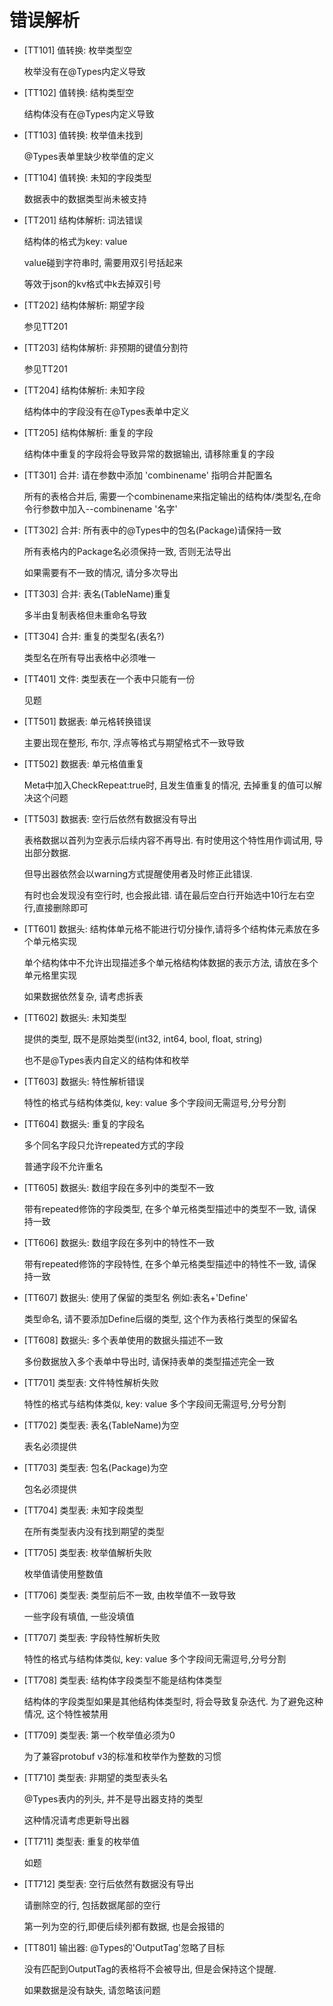 # 错误解析

- [TT101] 值转换: 枚举类型空
	
	枚举没有在@Types内定义导致

- [TT102] 值转换: 结构类型空                                            

	结构体没有在@Types内定义导致


- [TT103] 值转换: 枚举值未找到
	
	@Types表单里缺少枚举值的定义
	
- [TT104] 值转换: 未知的字段类型   
	
	数据表中的数据类型尚未被支持                                       

- [TT201] 结构体解析: 词法错误

	结构体的格式为key: value
	
	value碰到字符串时, 需要用双引号括起来
	
	等效于json的kv格式中k去掉双引号
	
- [TT202] 结构体解析: 期望字段                                           

	参见TT201
	
- [TT203] 结构体解析: 非预期的键值分割符                                      

	参见TT201

- [TT204] 结构体解析: 未知字段                                           

	结构体中的字段没有在@Types表单中定义

- [TT205] 结构体解析: 重复的字段
	
	结构体中重复的字段将会导致异常的数据输出, 请移除重复的字段
                                       
- [TT301] 合并: 请在参数中添加 'combinename' 指明合并配置名                     

	所有的表格合并后, 需要一个combinename来指定输出的结构体/类型名,在命令行参数中加入--combinename '名字'

- [TT302] 合并: 所有表中的@Types中的包名(Package)请保持一致

	所有表格内的Package名必须保持一致, 否则无法导出
	
	如果需要有不一致的情况, 请分多次导出
	
- [TT303] 合并: 表名(TableName)重复                                   

	多半由复制表格但未重命名导致
	
- [TT304] 合并: 重复的类型名(表名?)                                       

	类型名在所有导出表格中必须唯一

- [TT401] 文件: 类型表在一个表中只能有一份                                     

	见题
	
- [TT501] 数据表: 单元格转换错误                                          

	主要出现在整形, 布尔, 浮点等格式与期望格式不一致导致

- [TT502] 数据表: 单元格值重复

	Meta中加入CheckRepeat:true时, 且发生值重复的情况, 去掉重复的值可以解决这个问题
	                                         
- [TT503] 数据表: 空行后依然有数据没有导出                                     

	表格数据以首列为空表示后续内容不再导出. 有时使用这个特性用作调试用, 导出部分数据.
	
	但导出器依然会以warning方式提醒使用者及时修正此错误.
	
	有时也会发现没有空行时, 也会报此错. 请在最后空白行开始选中10行左右空行,直接删除即可

- [TT601] 数据头: 结构体单元格不能进行切分操作,请将多个结构体元素放在多个单元格实现                

	单个结构体中不允许出现描述多个单元格结构体数据的表示方法, 请放在多个单元格里实现
	
	如果数据依然复杂, 请考虑拆表

- [TT602] 数据头: 未知类型

	提供的类型, 既不是原始类型(int32, int64, bool, float, string)
	
	也不是@Types表内自定义的结构体和枚举
	
- [TT603] 数据头: 特性解析错误                                           

	特性的格式与结构体类似, key: value  多个字段间无需逗号,分号分割

- [TT604] 数据头: 重复的字段名                                 
          
	多个同名字段只允许repeated方式的字段
	
	普通字段不允许重名
	
- [TT605] 数据头: 数组字段在多列中的类型不一致   

	带有repeated修饰的字段类型, 在多个单元格类型描述中的类型不一致, 请保持一致
                                
- [TT606] 数据头: 数组字段在多列中的特性不一致                                   

	带有repeated修饰的字段特性, 在多个单元格类型描述中的特性不一致, 请保持一致

- [TT607] 数据头: 使用了保留的类型名 例如:表名+'Define'    

	类型命名, 请不要添加Define后缀的类型, 这个作为表格行类型的保留名
                     
- [TT608] 数据头: 多个表单使用的数据头描述不一致                                  

	多份数据放入多个表单中导出时, 请保持表单的类型描述完全一致
	
- [TT701] 类型表: 文件特性解析失败                                         

	特性的格式与结构体类似, key: value  多个字段间无需逗号,分号分割

- [TT702] 类型表: 表名(TableName)为空         

	表名必须提供
                         
- [TT703] 类型表: 包名(Package)为空                                    

	包名必须提供

- [TT704] 类型表: 未知字段类型                                           

	在所有类型表内没有找到期望的类型

- [TT705] 类型表: 枚举值解析失败    

	枚举值请使用整数值
                                      
- [TT706] 类型表: 类型前后不一致, 由枚举值不一致导致                               

	一些字段有填值, 一些没填值

- [TT707] 类型表: 字段特性解析失败      

	特性的格式与结构体类似, key: value  多个字段间无需逗号,分号分割                                   
	
- [TT708] 类型表: 结构体字段类型不能是结构体类型 

	结构体的字段类型如果是其他结构体类型时, 将会导致复杂迭代. 为了避免这种情况, 这个特性被禁用
                                 
- [TT709] 类型表: 第一个枚举值必须为0
  
	为了兼容protobuf v3的标准和枚举作为整数的习惯
	                                     
- [TT710] 类型表: 非期望的类型表头名    

	@Types表内的列头, 并不是导出器支持的类型 
	
	这种情况请考虑更新导出器
                                   
- [TT711] 类型表: 重复的枚举值                                           

	如题
	
- [TT712] 类型表: 空行后依然有数据没有导出                                     

	请删除空的行, 包括数据尾部的空行
	
	第一列为空的行,即便后续列都有数据, 也是会报错的

- [TT801] 输出器: @Types的'OutputTag'忽略了目标                   

	没有匹配到OutputTag的表格将不会被导出, 但是会保持这个提醒. 
	
	如果数据是没有缺失, 请忽略该问题